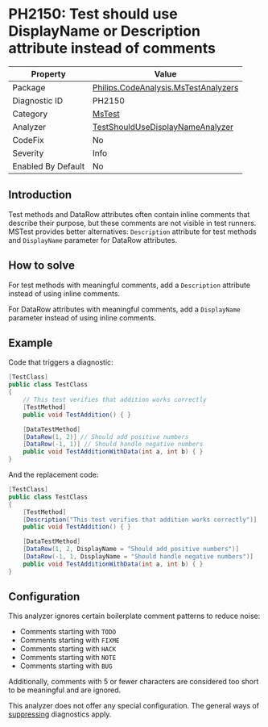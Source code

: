 # PH2150: Test should use DisplayName or Description attribute instead of comments

| Property | Value  |
|--|--|
| Package | [Philips.CodeAnalysis.MsTestAnalyzers](https://www.nuget.org/packages/Philips.CodeAnalysis.MsTestAnalyzers) |
| Diagnostic ID | PH2150 |
| Category  | [MsTest](../MsTest.md) |
| Analyzer | [TestShouldUseDisplayNameAnalyzer](https://github.com/philips-software/roslyn-analyzers/blob/main/Philips.CodeAnalysis.MsTestAnalyzers/TestShouldUseDisplayNameAnalyzer.cs)
| CodeFix  | No |
| Severity | Info |
| Enabled By Default | No |

## Introduction

Test methods and DataRow attributes often contain inline comments that describe their purpose, but these comments are not visible in test runners. MSTest provides better alternatives: `Description` attribute for test methods and `DisplayName` parameter for DataRow attributes.

## How to solve

For test methods with meaningful comments, add a `Description` attribute instead of using inline comments.

For DataRow attributes with meaningful comments, add a `DisplayName` parameter instead of using inline comments.

## Example

Code that triggers a diagnostic:
``` cs
[TestClass]
public class TestClass
{
    // This test verifies that addition works correctly
    [TestMethod]
    public void TestAddition() { }

    [DataTestMethod]
    [DataRow(1, 2)] // Should add positive numbers
    [DataRow(-1, 1)] // Should handle negative numbers
    public void TestAdditionWithData(int a, int b) { }
}
```

And the replacement code:
``` cs
[TestClass]
public class TestClass
{
    [TestMethod]
    [Description("This test verifies that addition works correctly")]
    public void TestAddition() { }

    [DataTestMethod]
    [DataRow(1, 2, DisplayName = "Should add positive numbers")]
    [DataRow(-1, 1, DisplayName = "Should handle negative numbers")]
    public void TestAdditionWithData(int a, int b) { }
}
```

## Configuration

This analyzer ignores certain boilerplate comment patterns to reduce noise:
- Comments starting with `TODO`
- Comments starting with `FIXME`
- Comments starting with `HACK`
- Comments starting with `NOTE`
- Comments starting with `BUG`

Additionally, comments with 5 or fewer characters are considered too short to be meaningful and are ignored.

This analyzer does not offer any special configuration. The general ways of [suppressing](https://learn.microsoft.com/en-us/dotnet/fundamentals/code-analysis/suppress-warnings) diagnostics apply.
